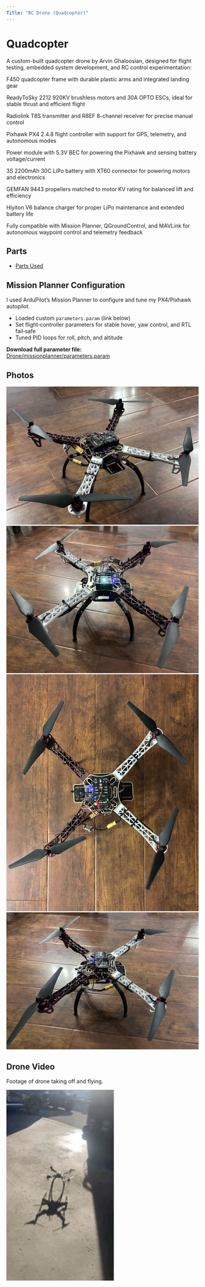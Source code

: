 ```yaml
---
Title: "RC Drone (Quadcopter)"
---
```


# Quadcopter

A custom-built quadcopter drone by Arvin Ghaloosian, designed for flight testing, embedded system development, and RC control experimentation:

F450 quadcopter frame with durable plastic arms and integrated landing gear

ReadyToSky 2212 920KV brushless motors and 30A OPTO ESCs, ideal for stable thrust and efficient flight

Radiolink T8S transmitter and R8EF 8-channel receiver for precise manual control

Pixhawk PX4 2.4.8 flight controller with support for GPS, telemetry, and autonomous modes

Power module with 5.3V BEC for powering the Pixhawk and sensing battery voltage/current

3S 2200mAh 30C LiPo battery with XT60 connector for powering motors and electronics

GEMFAN 9443 propellers matched to motor KV rating for balanced lift and efficiency

Hiyiton V6 balance charger for proper LiPo maintenance and extended battery life

Fully compatible with Mission Planner, QGroundControl, and MAVLink for autonomous waypoint control and telemetry feedback


## Parts

- [Parts Used](components/Parts.pdf)  


## Mission Planner Configuration

I used ArduPilot’s Mission Planner to configure and tune my PX4/Pixhawk autopilot.  
- Loaded custom `parameters.param` (link below)  
- Set flight‑controller parameters for stable hover, yaw control, and RTL fail‑safe  
- Tuned PID loops for roll, pitch, and altitude  

**Download full parameter file:**  
[Drone/missionplanner/parameters.param](missionplanner/Parameters.param)  

## Photos

![Front view](images/Drone1.jpg)  
![Front view](images/Drone2.jpg) 
![Front view](images/Drone3.jpg) 
![Front view](images/Drone4.jpg) 

## Drone Video

Footage of drone taking off and flying.

![Drone.GIF](assets/DRONE.GIF)
